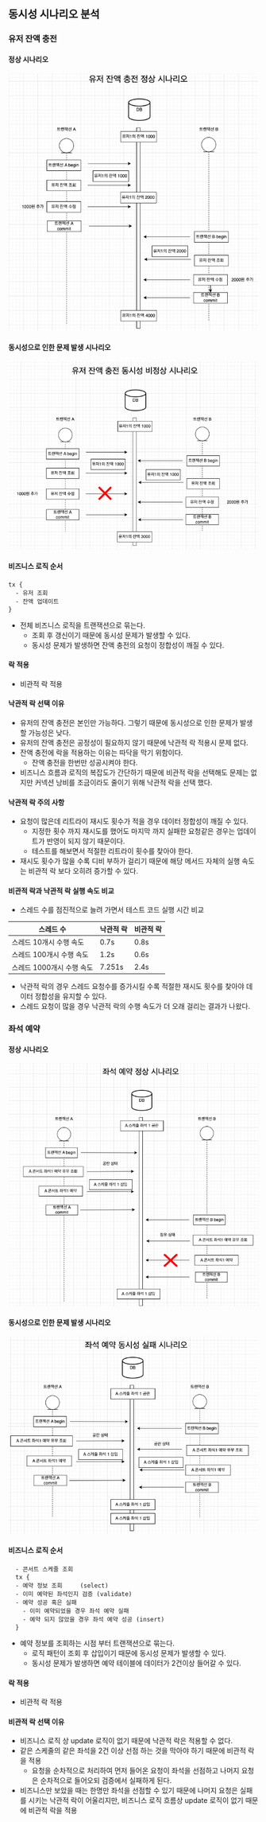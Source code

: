 ## 동시성 시나리오 분석

### 유저 잔액 충전

#### 정상 시나리오
![img.png](images/img.png)  

####  동시성으로 인한 문제 발생 시나리오
![img.png](images/img2.png)

#### 비즈니스 로직 순서

```text
tx {
  - 유저 조회
  - 잔액 업데이트
}
```

- 전체 비즈니스 로직을 트랜잭션으로 묶는다.
    - 조회 후 갱신이기 때문에 동시성 문제가 발생할 수 있다.
    - 동시성 문제가 발생하면 잔액 충전의 요청이 정합성이 깨질 수 있다.

#### 락 적용
- 비관적 락 적용

#### 낙관적 락 선택 이유
- 유저의 잔액 충전은 본인만 가능하다. 그렇기 때문에 동시성으로 인한 문제가 발생할 가능성은 낮다.
- 유저의 잔액 충전은 공정성이 필요하지 않기 때문에 낙관적 락 적용시 문제 없다.
- 잔액 충전에 락을 적용하는 이유는 따닥을 막기 위함이다.
  - 잔액 충전을 한번만 성공시켜야 한다. 
- 비즈니스 흐름과 로직의 복잡도가 간단하기 때문에 비관적 락을 선택해도 문제는 없지만 커넥션 낭비를 조금이라도 줄이기 위해 낙관적 락을 선택 했다. 

#### 낙관적 락 주의 사항
- 요청이 많은데 리트라이 재시도 횟수가 적을 경우 데이터 정합성이 깨질 수 있다.
    - 지정한 횟수 까지 재시도를 했어도 마지막 까지 실패한 요청같은 경우는 업데이트가 반영이 되지 않기 때문이다.
    - 테스트를 해보면서 적절한 리트라이 횟수를 찾아야 한다.
- 재시도 횟수가 많을 수록 디비 부하가 걸리기 때문에 해당 메서드 자체의 실행 속도는 비관적 락 보다 오히려 증가할 수 있다. 

#### 비관적 락과 낙관적 락 실행 속도 비교
- 스레드 수를 점진적으로 늘려 가면서 테스트 코드 실행 시간 비교

| 스레드 수            | 낙관적 락  | 비관적 락 |
|------------------|--------|-------|
| 스레드 10개시 수행 속도   | 0.7s   | 0.8s  |
| 스레드 100개시 수행 속도  | 1.2s   | 0.6s  |
| 스레드 1000개시 수행 속도 | 7.251s | 2.4s  |
- 낙관적 락의 경우 스레드 요청수를 증가시킬 수록 적절한 재시도 횟수를 찾아야 데이터 정합성을 유지할 수 있다.
- 스레드 요청이 많을 경우 낙관적 락의 수행 속도가 더 오래 걸리는 결과가 나왔다.

### 좌석 예약

#### 정상 시나리오
![img.png](images/img3.png)

#### 동시성으로 인한 문제 발생 시나리오
![img.png](images/img4.png)

#### 비즈니스 로직 순서
```text      
  - 콘서트 스케줄 조회
  tx {      
  - 예약 정보 조회     (select) 
  - 이미 예약된 좌석인지 검증 (validate)
  - 예약 성공 혹은 실패      
    - 이미 예약되었을 경우 좌석 예약 실패 
    - 예약 되지 않았을 경우 좌석 예약 성공 (insert)  
  }      
```
- 예약 정보를 조회하는 시점 부터 트랜잭션으로 묶는다.    
  - 로직 패턴이 조회 후 삽입이기 때문에 동시성 문제가 발생할 수 있다.    
  - 동시성 문제가 발생하면 예약 테이블에 데이터가 2건이상 들어갈 수 있다.    
    
#### 락 적용  
- 비관적 락 적용    
    
#### 비관적 락 선택 이유  
- 비즈니스 로직 상 update 로직이 없기 때문에 낙관적 락은 적용할 수 없다.
- 같은 스케줄의 같은 좌석을 2건 이상 선점 하는 것을 막아야 하기 때문에 비관적 락을 적용
  - 요청을 순차적으로 처리하여 먼저 들어온 요청이 좌석을 선점하고 나머지 요청은 순차적으로 들어오되 검증에서 실패하게 된다.
- 비즈니스만 보았을 때는 한명만 좌석을 선점할 수 있기 때문에 나머지 요청은 실패를 시키는 낙관적 락이 어울리지만, 비즈니스 로직 흐름상 update 로직이 없기 때문에 비관적 락을 적용
